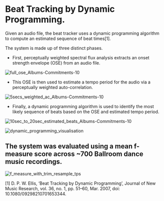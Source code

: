 # Beat Tracking by Dynamic Programming.

Given an audio file, the beat tracker uses a dynamic programming algorithm to compute an estimated sequence of beat times[1].

The system is made up of three distinct phases. 
- First, perceptually weighted spectral flux analysis extracts an onset strength envelope (OSE) from an audio file.

![full_ose_Albums-Commitments-10](https://github.com/ruarim/beat_tracker/assets/48099261/1175b867-fddd-496a-98ca-8bc21c24fed4)

- This OSE is then used to estimate a tempo period for the audio via a perceptually weighted auto-correlation.

![5secs_weighted_ac_Albums-Commitments-10](https://github.com/ruarim/beat_tracker/assets/48099261/19ee7057-ced0-4e12-b1ea-a32f45d8c5db)

- Finally, a dynamic programming algorithm is used to identify the most likely sequence of beats based on the OSE and estimated tempo period.

![10sec_to_20sec_estimated_beats_Albums-Commitments-10](https://github.com/ruarim/beat_tracker/assets/48099261/8e981ff8-f815-412e-96af-08de17477870)

![dynamic_programming_visualisation](https://github.com/ruarim/beat_tracker/assets/48099261/f91ba64e-e6b1-4a13-9117-f9ab27885aeb)

## The system was evaluated using a mean f-measure score across ~700 Ballroom dance music recordings.
![f_measure_with_trim_resample_tps](https://github.com/ruarim/beat_tracker/assets/48099261/e26aa6b9-cd10-4f74-ad37-4a85686557f5)

[1] D. P. W. Ellis, ‘Beat Tracking by Dynamic Programming’, Journal of New Music Research, vol. 36, no. 1, pp. 51–60, Mar. 2007, doi: 10.1080/09298210701653344.
